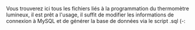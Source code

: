 Vous trouverez ici tous les fichiers liés à la programmation du thermomètre lumineux, il est prêt a l'usage, il suffit de modifier les informations de connexion à MySQL et de générer la base de données via le script .sql (-:
